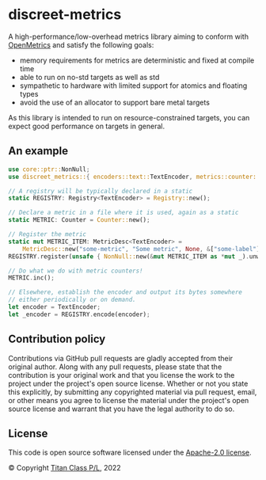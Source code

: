 discreet-metrics
===

A high-performance/low-overhead metrics library aiming to conform with [OpenMetrics](https://openmetrics.io/) and satisfy the following goals:

* memory requirements for metrics are deterministic and fixed at compile time
* able to run on no-std targets as well as std
* sympathetic to hardware with limited support for atomics and floating types
* avoid the use of an allocator to support bare metal targets

As this library is intended to run on resource-constrained targets, you can expect good performance on targets in general.

An example
---

```rust
use core::ptr::NonNull;
use discreet_metrics::{ encoders::text::TextEncoder, metrics::counter::Counter, MetricDesc, Registry };

// A registry will be typically declared in a static
static REGISTRY: Registry<TextEncoder> = Registry::new();

// Declare a metric in a file where it is used, again as a static
static METRIC: Counter = Counter::new();

// Register the metric
static mut METRIC_ITEM: MetricDesc<TextEncoder> =
    MetricDesc::new("some-metric", "Some metric", None, &["some-label"], &METRIC);
REGISTRY.register(unsafe { NonNull::new(&mut METRIC_ITEM as *mut _).unwrap() });

// Do what we do with metric counters!
METRIC.inc();

// Elsewhere, establish the encoder and output its bytes somewhere 
// either periodically or on demand.
let encoder = TextEncoder;
let _encoder = REGISTRY.encode(encoder);
```


## Contribution policy

Contributions via GitHub pull requests are gladly accepted from their original author. Along with any pull requests, please state that the contribution is your original work and that you license the work to the project under the project's open source license. Whether or not you state this explicitly, by submitting any copyrighted material via pull request, email, or other means you agree to license the material under the project's open source license and warrant that you have the legal authority to do so.

## License

This code is open source software licensed under the [Apache-2.0 license](./LICENSE).

© Copyright [Titan Class P/L](https://www.titanclass.com.au/), 2022

